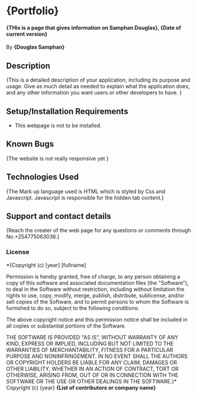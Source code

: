 # {Portfolio}
#### {THis is a page that gives information on Samphan Douglas}, {Date of current version}
 By **{Douglas Samphan}**
## Description
{This is a detailed description of your application, including its purpose and usage.  Give as much detail as needed to explain what the application does, and any other information you want users or other developers to have. }
## Setup/Installation Requirements
* This webpage is not to be installed.
## Known Bugs
{The website is not really responsive yet }
## Technologies Used
{The Mark up language used is HTML which is styled by Css and Javascript.
Javascript is responsible for the hidden tab content.}
## Support and contact details
{Reach the creater of the web page for any questions or comments through No.+254775063036.}
### License
*{Copyright (c) [year] [fullname]

Permission is hereby granted, free of charge, to any person obtaining a copy
of this software and associated documentation files (the "Software"), to deal
in the Software without restriction, including without limitation the rights
to use, copy, modify, merge, publish, distribute, sublicense, and/or sell
copies of the Software, and to permit persons to whom the Software is
furnished to do so, subject to the following conditions:

The above copyright notice and this permission notice shall be included in all
copies or substantial portions of the Software.

THE SOFTWARE IS PROVIDED "AS IS", WITHOUT WARRANTY OF ANY KIND, EXPRESS OR
IMPLIED, INCLUDING BUT NOT LIMITED TO THE WARRANTIES OF MERCHANTABILITY,
FITNESS FOR A PARTICULAR PURPOSE AND NONINFRINGEMENT. IN NO EVENT SHALL THE
AUTHORS OR COPYRIGHT HOLDERS BE LIABLE FOR ANY CLAIM, DAMAGES OR OTHER
LIABILITY, WHETHER IN AN ACTION OF CONTRACT, TORT OR OTHERWISE, ARISING FROM,
OUT OF OR IN CONNECTION WITH THE SOFTWARE OR THE USE OR OTHER DEALINGS IN THE
SOFTWARE.}*
Copyright (c) {year} **{List of contributors or company name}**